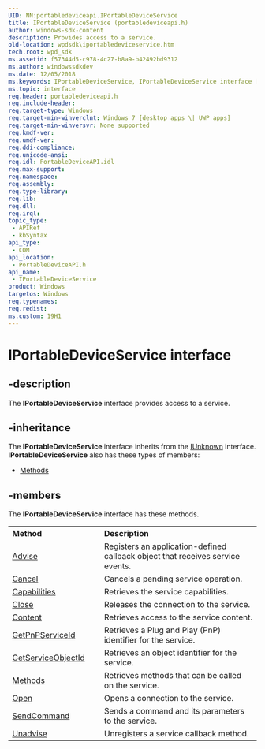 ```yaml
---
UID: NN:portabledeviceapi.IPortableDeviceService
title: IPortableDeviceService (portabledeviceapi.h)
author: windows-sdk-content
description: Provides access to a service.
old-location: wpdsdk\iportabledeviceservice.htm
tech.root: wpd_sdk
ms.assetid: f57344d5-c978-4c27-b8a9-b42492bd9312
ms.author: windowssdkdev
ms.date: 12/05/2018
ms.keywords: IPortableDeviceService, IPortableDeviceService interface [Windows Portable Devices SDK], IPortableDeviceService interface [Windows Portable Devices SDK],described, portabledeviceapi/IPortableDeviceService, wpdsdk.iportabledeviceservice
ms.topic: interface
req.header: portabledeviceapi.h
req.include-header: 
req.target-type: Windows
req.target-min-winverclnt: Windows 7 [desktop apps \| UWP apps]
req.target-min-winversvr: None supported
req.kmdf-ver: 
req.umdf-ver: 
req.ddi-compliance: 
req.unicode-ansi: 
req.idl: PortableDeviceAPI.idl
req.max-support: 
req.namespace: 
req.assembly: 
req.type-library: 
req.lib: 
req.dll: 
req.irql: 
topic_type:
 - APIRef
 - kbSyntax
api_type:
 - COM
api_location:
 - PortableDeviceAPI.h
api_name:
 - IPortableDeviceService
product: Windows
targetos: Windows
req.typenames: 
req.redist: 
ms.custom: 19H1
---
```


# IPortableDeviceService interface


## -description


The <b>IPortableDeviceService</b> interface provides access to a service.


## -inheritance

The <b xmlns:loc="http://microsoft.com/wdcml/l10n">IPortableDeviceService</b> interface inherits from the <a href="https://msdn.microsoft.com/33f1d79a-33fc-4ce5-a372-e08bda378332">IUnknown</a> interface. <b>IPortableDeviceService</b> also has these types of members:
<ul>
<li><a href="https://docs.microsoft.com/">Methods</a></li>
</ul>

## -members

The <b>IPortableDeviceService</b> interface has these methods.
<table class="members" id="memberListMethods">
<tr>
<th align="left" width="37%">Method</th>
<th align="left" width="63%">Description</th>
</tr>
<tr data="declared;">
<td align="left" width="37%">
<a href="https://msdn.microsoft.com/128b1ee9-fd1f-4480-ae9a-b1d0bc86cf1b">Advise</a>
</td>
<td align="left" width="63%">
Registers an application-defined callback object that receives service events.

</td>
</tr>
<tr data="declared;">
<td align="left" width="37%">
<a href="https://msdn.microsoft.com/1fb07c56-4e7a-4c20-8e1e-65d8a2c719ab">Cancel</a>
</td>
<td align="left" width="63%">
Cancels a pending service operation.

</td>
</tr>
<tr data="declared;">
<td align="left" width="37%">
<a href="https://msdn.microsoft.com/62ef0c63-2908-458f-8e9f-eb6150441380">Capabilities</a>
</td>
<td align="left" width="63%">
Retrieves the service capabilities.

</td>
</tr>
<tr data="declared;">
<td align="left" width="37%">
<a href="https://msdn.microsoft.com/59cfe8d7-47ce-4d1a-a53a-30f398100aa7">Close</a>
</td>
<td align="left" width="63%">
Releases the connection to the service.

</td>
</tr>
<tr data="declared;">
<td align="left" width="37%">
<a href="https://msdn.microsoft.com/36977b23-b03f-48bc-8313-ddfe2ef208de">Content</a>
</td>
<td align="left" width="63%">
Retrieves access to the service content.

</td>
</tr>
<tr data="declared;">
<td align="left" width="37%">
<a href="https://msdn.microsoft.com/c73261a5-1436-4706-8d8b-ff8183429ac4">GetPnPServiceId</a>
</td>
<td align="left" width="63%">
Retrieves a Plug and Play (PnP) identifier for the service.

</td>
</tr>
<tr data="declared;">
<td align="left" width="37%">
<a href="https://msdn.microsoft.com/f86907c4-5d8a-4659-ab57-3c235face8cf">GetServiceObjectId</a>
</td>
<td align="left" width="63%">
Retrieves an object identifier for the service.

</td>
</tr>
<tr data="declared;">
<td align="left" width="37%">
<a href="https://msdn.microsoft.com/345102d4-3dac-4878-9196-bb0d97c0df07">Methods</a>
</td>
<td align="left" width="63%">
Retrieves methods that can be called on the service.

</td>
</tr>
<tr data="declared;">
<td align="left" width="37%">
<a href="https://msdn.microsoft.com/540d4320-42d4-48f0-8445-c74ff0dc1e1a">Open</a>
</td>
<td align="left" width="63%">
Opens a connection to the service.

</td>
</tr>
<tr data="declared;">
<td align="left" width="37%">
<a href="https://msdn.microsoft.com/c6c42347-145c-4be7-bea6-34b13c211cb1">SendCommand</a>
</td>
<td align="left" width="63%">
Sends a command and its parameters to the service.

</td>
</tr>
<tr data="declared;">
<td align="left" width="37%">
<a href="https://msdn.microsoft.com/4982efa9-82f2-457b-acf4-c6f7d48cf6f7">Unadvise</a>
</td>
<td align="left" width="63%">
Unregisters a service callback method.

</td>
</tr>
</table> 


